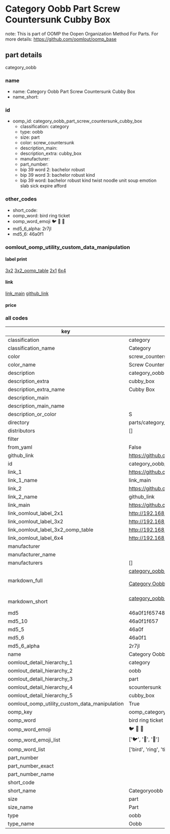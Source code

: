 # Category Oobb Part Screw Countersunk Cubby Box  

note: This is part of OOMP the Oopen Organization Method For Parts. For more details: https://github.com/oomlout/oomp_base

##  part details



category_oobb

### name
* name: Category Oobb Part Screw Countersunk Cubby Box
* name_short: 
### id
* oomp_id: category_oobb_part_screw_countersunk_cubby_box
  * classification: category
  * type: oobb
  * size: part
  * color: screw_countersunk
  * description_main: 
  * description_extra: cubby_box
  * manufacturer: 
  * part_number: 
  * bip 39 word 2: bachelor robust
  * bip 39 word 3: bachelor robust kind
  * bip 39 word: bachelor robust kind twist noodle unit soup emotion slab sick expire afford

### other_codes
* short_code: 
* oomp_word: bird ring ticket
* oomp_word_emoji :bird: :ring: :ticket:
* md5_6_alpha: 2r7jl
* md5_6: 46a0f1






### oomlout_oomp_utility_custom_data_manipulation
#### label print
[3x2](http://192.168.1.245:1112/?label=oomp%202r7jl)
[3x2_oomp_table](http://192.168.1.107:1112/?label=oomp%202r7jl)
[2x1](http://192.168.1.242:1112/?label=oomp%202r7jl)
[6x4](http://192.168.1.55:1112/?label=oomp%202r7jl)    

#### link

[link_main](https://github.com/oomlout/oomlout_oomp_current_version_messy/tree/main/parts/category_oobb_part_screw_countersunk_cubby_box) [github_link](https://github.com/oomlout/oomlout_oomp_part_src/tree/main/parts/category_oobb_part_screw_countersunk_cubby_box)                             

#### price







### all codes 
| key | value |  
| --- | --- |  
| classification | category |  
| classification_name | Category |  
| color | screw_countersunk |  
| color_name | Screw Countersunk |  
| description | category_oobb |  
| description_extra | cubby_box |  
| description_extra_name | Cubby Box |  
| description_main |  |  
| description_main_name |  |  
| description_or_color | S  |  
| directory | parts/category_oobb_part_screw_countersunk_cubby_box |  
| distributors | [] |  
| filter |  |  
| from_yaml | False |  
| github_link | https://github.com/oomlout/oomlout_oomp_part_src/tree/main/parts/category_oobb_part_screw_countersunk_cubby_box |  
| id | category_oobb_part_screw_countersunk_cubby_box |  
| link_1 | https://github.com/oomlout/oomlout_oomp_current_version_messy/tree/main/parts/category_oobb_part_screw_countersunk_cubby_box |  
| link_1_name | link_main |  
| link_2 | https://github.com/oomlout/oomlout_oomp_part_src/tree/main/parts/category_oobb_part_screw_countersunk_cubby_box |  
| link_2_name | github_link |  
| link_main | https://github.com/oomlout/oomlout_oomp_current_version_messy/tree/main/parts/category_oobb_part_screw_countersunk_cubby_box |  
| link_oomlout_label_2x1 | http://192.168.1.242:1112/?label=oomp%202r7jl |  
| link_oomlout_label_3x2 | http://192.168.1.245:1112/?label=oomp%202r7jl |  
| link_oomlout_label_3x2_oomp_table | http://192.168.1.107:1112/?label=oomp%202r7jl |  
| link_oomlout_label_6x4 | http://192.168.1.55:1112/?label=oomp%202r7jl |  
| manufacturer |  |  
| manufacturer_name |  |  
| manufacturers | [] |  
| markdown_full | [category_oobb_part_screw_countersunk_cubby_box](https://github.com/oomlout/oomlout_oomp_current_version_messy/tree/main/parts/category_oobb_part_screw_countersunk_cubby_box)<br>[](https://github.com/oomlout/oomlout_oomp_current_version_messy/tree/main/parts/category_oobb_part_screw_countersunk_cubby_box)<br>[Category Oobb Part Screw Countersunk Cubby Box](https://github.com/oomlout/oomlout_oomp_current_version_messy/tree/main/parts/category_oobb_part_screw_countersunk_cubby_box)<br><br> |  
| markdown_short | [category_oobb_part_screw_countersunk_cubby_box](https://github.com/oomlout/oomlout_oomp_current_version_messy/tree/main/parts/category_oobb_part_screw_countersunk_cubby_box)<br><br> |  
| md5 | 46a0f1f65748d9ffb6cb0eb8f52ed089 |  
| md5_10 | 46a0f1f657 |  
| md5_5 | 46a0f |  
| md5_6 | 46a0f1 |  
| md5_6_alpha | 2r7jl |  
| name | Category Oobb Part Screw Countersunk Cubby Box |  
| oomlout_detail_hierarchy_1 | category |  
| oomlout_detail_hierarchy_2 | oobb |  
| oomlout_detail_hierarchy_3 | part |  
| oomlout_detail_hierarchy_4 | scountersunk |  
| oomlout_detail_hierarchy_5 | cubby_box |  
| oomlout_oomp_utility_custom_data_manipulation | True |  
| oomp_key | oomp_category_oobb_part_screw_countersunk_cubby_box |  
| oomp_word | bird ring ticket |  
| oomp_word_emoji | :bird: :ring: :ticket: |  
| oomp_word_emoji_list | [':bird:', ':ring:', ':ticket:'] |  
| oomp_word_list | ['bird', 'ring', 'ticket'] |  
| part_number |  |  
| part_number_exact |  |  
| part_number_name |  |  
| short_code |  |  
| short_name | Categoryoobb |  
| size | part |  
| size_name | Part |  
| type | oobb |  
| type_name | Oobb |  
